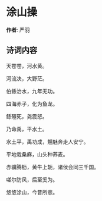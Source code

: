 # 涂山操

**作者**: 严羽

## 诗词内容

天苍苍，河水黄。

河流决，大野茫。

伯鲧治水，九年无功。

四海赤子，化为鱼龙。

鲧殛死，尧震怒。

乃命禹，平水土。

水土平，禹功成，魑魅奔走人安宁。

平地栽桑麻，山头种荞麦。

赤骥腾枥，黄牛上轭，诸侯会同三千国。

嗟尔防风，后至奚为。

悠悠涂山，今昔所悲。


